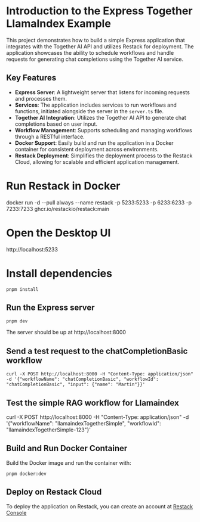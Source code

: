 # Introduction to the Express Together LlamaIndex Example

This project demonstrates how to build a simple Express application that integrates with the Together AI API and utilizes Restack for deployment. The application showcases the ability to schedule workflows and handle requests for generating chat completions using the Together AI service.

## Key Features

- **Express Server**: A lightweight server that listens for incoming requests and processes them.
- **Services**: The application includes services to run workflows and functions, initiated alongside the server in the `server.ts` file.
- **Together AI Integration**: Utilizes the Together AI API to generate chat completions based on user input.
- **Workflow Management**: Supports scheduling and managing workflows through a RESTful interface.
- **Docker Support**: Easily build and run the application in a Docker container for consistent deployment across environments.
- **Restack Deployment**: Simplifies the deployment process to the Restack Cloud, allowing for scalable and efficient application management.

# Run Restack in Docker

docker run -d --pull always --name restack -p 5233:5233 -p 6233:6233 -p 7233:7233 ghcr.io/restackio/restack:main

# Open the Desktop UI

http://localhost:5233

# Install dependencies

```
pnpm install
```

## Run the Express server

```
pnpm dev
```

The server should be up at http://localhost:8000

## Send a test request to the chatCompletionBasic workflow

```
curl -X POST http://localhost:8000 -H "Content-Type: application/json" -d '{"workflowName": "chatCompletionBasic", "workflowId": "chatCompletionBasic", "input": {"name": "Martin"}}'
```

## Test the simple RAG workflow for Llamaindex

curl -X POST http://localhost:8000 -H "Content-Type: application/json" -d '{"workflowName": "llamaindexTogetherSimple", "workflowId": "llamaindexTogetherSimple-123"}'

## Build and Run Docker Container

Build the Docker image and run the container with:

```
pnpm docker:dev
```

## Deploy on Restack Cloud

To deploy the application on Restack, you can create an account at [Restack Console](https://console.restack.io)
